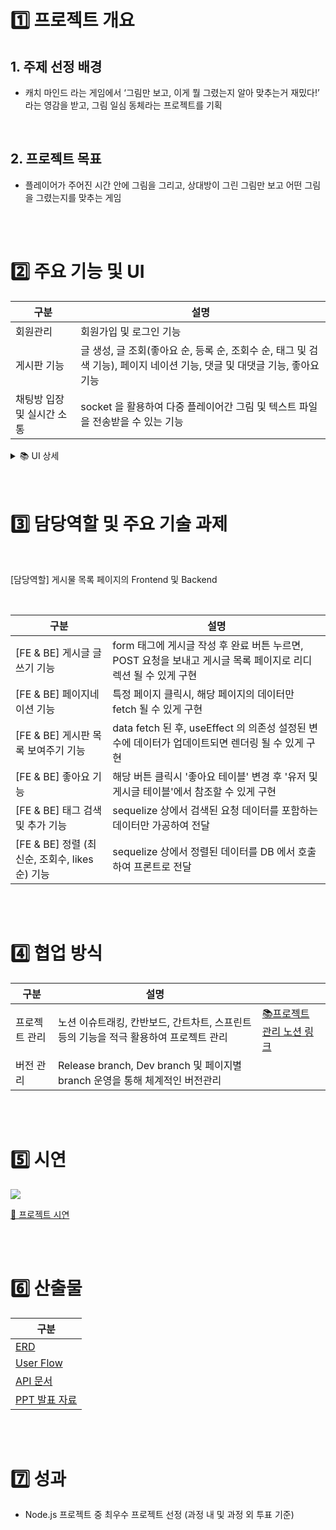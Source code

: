 
# 1️⃣ 프로젝트 개요

## 1. 주제 선정 배경
- 캐치 마인드 라는 게임에서 ‘그림만 보고, 이게 뭘 그렸는지 알아 맞추는거 재밌다!’ 라는 영감을 받고, 그림 일심 동체라는 프로젝트를 기획

<br>

## 2. 프로젝트 목표
- 플레이어가 주어진 시간 안에 그림을 그리고, 상대방이 그린 그림만 보고 어떤 그림을 그렸는지를 맞추는 게임


<br>
<br>
  
# 2️⃣ 주요 기능 및 UI

| 구분                       | 설명                                                                                                                     |
| -------------------------- | ------------------------------------------------------------------------------------------------------------------------ |
| 회원관리                   | 회원가입 및 로그인 기능                                                                                                  |
| 게시판 기능                | 글 생성, 글 조회(좋아요 순, 등록 순, 조회수 순, 태그 및 검색 기능), 페이지 네이션 기능, 댓글 및 대댓글 기능, 좋아요 기능 |
| 채팅방 입장 및 실시간 소통 | socket 을 활용하여 다중 플레이어간 그림 및 텍스트 파일을 전송받을 수 있는 기능                                           |

<details>
  <summary> 📚 UI 상세  </summary>


![](https://i.imgur.com/d969BHn.jpeg)

![](https://i.imgur.com/qr7FOU4.png)

![](https://i.imgur.com/4ANB0bl.png)

![](https://i.imgur.com/7IaD7BK.png)

![](https://i.imgur.com/mJKWNyq.jpeg)


</details>

 
<br>
<br>

# 3️⃣ 담당역할 및 주요 기술 과제 

<br>

[담당역할] 게시물 목록 페이지의 Frontend 및 Backend

<br>

| 구분                                  | 설명                                                                       |
| ----------------------------------- | ------------------------------------------------------------------------ |
| [FE & BE] 게시글 글쓰기 기능                | form 태그에 게시글 작성 후 완료 버튼 누르면, POST 요청을 보내고 게시글 목록 페이지로 리디렉션 될 수 있게 구현<br> |
| [FE & BE] 페이지네이션 기능                 | 특정 페이지 클릭시, 해당 페이지의 데이터만 fetch 될 수 있게 구현                                 |
| [FE & BE] 게시판 목록 보여주기 기능            | data fetch 된 후, useEffect 의 의존성 설정된 변수에 데이터가 업데이트되면 렌더링 될 수 있게 구현        |
| [FE & BE] 좋아요 기능                    | 해당 버튼 클릭시 '좋아요 테이블' 변경 후 '유저 및 게시글 테이블'에서 참조할 수 있게 구현                    |
| [FE & BE] 태그 검색 및 추가 기능             | sequelize 상에서 검색된 요청 데이터를 포함하는 데이터만 가공하여 전달                              |
| [FE & BE] 정렬 (최신순, 조회수, likes 순) 기능 | sequelize 상에서 정렬된 데이터를 DB 에서 호출하여 프론트로 전달                                |

  <br>
  <br>
  

# 4️⃣ 협업 방식

| 구분      | 설명                                                        |                                                                                            |
| ------- | --------------------------------------------------------- | ------------------------------------------------------------------------------------------ |
| 프로젝트 관리 | 노션 이슈트래킹, 칸반보드, 간트차트, 스프린트 등의 기능을 적극 활용하여 프로젝트 관리         | [📚프로젝트 관리 노션 링크](https://www.notion.so/Gant-chart-8c549ada55a64699adf6486b26cddc8d?pvs=4) |
| 버전 관리   | Release branch, Dev branch 및 페이지별 branch 운영을 통해 체계적인 버전관리 |                                                                                            |


<br>
<br>


# 5️⃣ 시연


![](https://i.imgur.com/IYGUltd.jpeg)

[🔗 프로젝트 시연  ](https://youtu.be/4upgLvmXIMg?si=-VpxfhTwq4ziru8e)

  
<br>
<br>

# 6️⃣ 산출물


| 구분                                                                                                       |
| ---------------------------------------------------------------------------------------------------------- |
| [ERD](https://tropical-trouser-a8d.notion.site/ERD-bcb6ecc8a3a144bea1372adc80a653cd?pvs=4)                 |
| [User Flow](https://tropical-trouser-a8d.notion.site/User-flow-a9b1a98f7081473a809041a168afdcaf?pvs=4)     |
| [API 문서](https://docs.google.com/spreadsheets/d/1vhXxXnq8USwhTQ9C0xPuTlby4YMrF9Xb60H8jOam0qI/edit#gid=0) |
| [PPT 발표 자료](https://tropical-trouser-a8d.notion.site/9513359c529b4d69891c145e707ef57d?pvs=4)           |

<br>
<br>

# 7️⃣ 성과

- Node.js 프로젝트 중 최우수 프로젝트 선정 (과정 내 및 과정 외 투표 기준)
